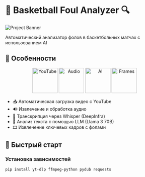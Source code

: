 # 🏀 Basketball Foul Analyzer 🔍

![Project Banner](https://via.placeholder.com/1920x400.png?text=AI-Powered+Basketball+Foul+Detection+System)

Автоматический анализатор фолов в баскетбольных матчах с использованием AI

## 🌟 Особенности

<div align="center">
  <img src="https://img.icons8.com/color/96/000000/youtube--v1.png" alt="YouTube" width="80"/>
  <img src="https://img.icons8.com/color/96/000000/audio-wave--v1.png" alt="Audio" width="80"/>
  <img src="https://img.icons8.com/color/96/000000/artificial-intelligence.png" alt="AI" width="80"/>
  <img src="https://img.icons8.com/color/96/000000/film-frames.png" alt="Frames" width="80"/>
</div>

- 📥 Автоматическая загрузка видео с YouTube
- 🔊 Извлечение и обработка аудио
- 🤖 Транскрипция через Whisper (DeepInfra)
- 🧠 Анализ текста с помощью LLM (Llama 3 70B)
- 🎞 Извлечение ключевых кадров с фолами

## 🚀 Быстрый старт

### Установка зависимостей
```bash
pip install yt-dlp ffmpeg-python pydub requests
